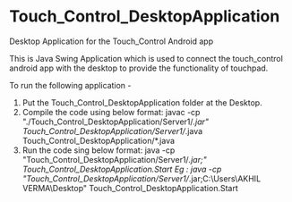 # Touch_Control_DesktopApplication
Desktop Application for the Touch_Control Android app

This is Java Swing Application which is used to connect the touch_control android app with the desktop to provide the functionality of touchpad.

To run the following application -
1) Put the Touch_Control_DesktopApplication folder at the Desktop.
2) Compile the code using below format:
  javac -cp "./Touch_Control_DesktopApplication/Server1/*.jar" Touch_Control_DesktopApplication/Server1/*.java Touch_Control_DesktopApplication/*.java
3) Run the code sing below format:
  java -cp "Touch_Control_DesktopApplication/Server1/*.jar;<Path to Desktop>" Touch_Control_DesktopApplication.Start
Eg : java -cp "Touch_Control_DesktopApplication/Server1/*.jar;C:\Users\AKHIL VERMA\Desktop" Touch_Control_DesktopApplication.Start
